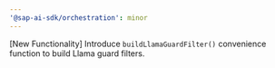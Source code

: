 ```yaml
---
'@sap-ai-sdk/orchestration': minor
---
```


[New Functionality] Introduce `buildLlamaGuardFilter()` convenience function to build Llama guard filters.
